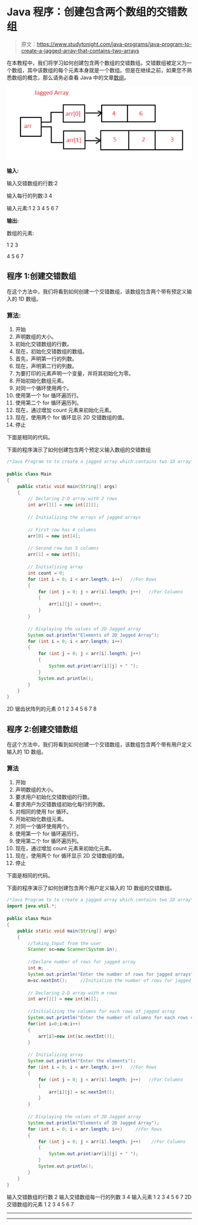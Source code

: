 # Java 程序：创建包含两个数组的交错数组

> 原文：<https://www.studytonight.com/java-programs/java-program-to-create-a-jagged-array-that-contains-two-arrays>

在本教程中，我们将学习如何创建包含两个数组的交错数组。交错数组被定义为一个数组，其中该数组的每个元素本身就是一个数组。但是在继续之前，如果您不熟悉数组的概念，那么请务必查看 Java 中的文章[数组](https://www.studytonight.com/java/array.php)。

![](img/d36b87d3b65d15b709176e74ff397623.png)

**输入:**

输入交错数组的行数:2

输入每行的列数:3 4

输入元素:1 2 3 4 5 6 7

**输出:**

数组的元素:

1 2 3

4 5 6 7

## 程序 1:创建交错数组

在这个方法中，我们将看到如何创建一个交错数组，该数组包含两个带有预定义输入的 1D 数组。

### 算法:

1.  开始
2.  声明数组的大小。
3.  初始化交错数组的行数。
4.  现在，初始化交错数组的数组。
5.  首先，声明第一行的列数。
6.  现在，声明第二行的列数。
7.  为要打印的元素声明一个变量，并将其初始化为零。
8.  开始初始化数组元素。
9.  对同一个循环使用两个。
10.  使用第一个 for 循环遍历行。
11.  使用第二个 for 循环遍历列。
12.  现在，通过增加 count 元素来初始化元素。
13.  现在，使用两个 for 循环显示 2D 交错数组的值。
14.  停止

下面是相同的代码。

下面的程序演示了如何创建包含两个预定义输入数组的交错数组

```java
/*Java Program to to create a jagged array which contains two 1D array*/

public class Main 
{
    public static void main(String[] args)
    {
        // Declaring 2-D array with 2 rows
        int arr[][] = new int[2][];

        // Initializing the arrays of jagged arrays

        // First row has 4 columns
        arr[0] = new int[4];

        // Second row has 5 columns
        arr[1] = new int[5];

        // Initializing array
        int count = 0;
        for (int i = 0; i < arr.length; i++)   //For Rows
        {
            for (int j = 0; j < arr[i].length; j++)   //For Columns
            {
                arr[i][j] = count++;
            }
        }

        // Displaying the values of 2D Jagged array
        System.out.println("Elements of 2D Jagged Array");
        for (int i = 0; i < arr.length; i++) 
        {
            for (int j = 0; j < arr[i].length; j++) 
            {
                System.out.print(arr[i][j] + " ");
            }
            System.out.println();
        }
    }
}
```

2D 锯齿状阵列的元素
0 1 2 3
4 5 6 7 8

## 程序 2:创建交错数组

在这个方法中，我们将看到如何创建一个交错数组，该数组包含两个带有用户定义输入的 1D 数组。

### 算法

1.  开始
2.  声明数组的大小。
3.  要求用户初始化交错数组的行数。
4.  要求用户为交错数组初始化每行的列数。
5.  对相同的使用 for 循环。
6.  开始初始化数组元素。
7.  对同一个循环使用两个。
8.  使用第一个 for 循环遍历行。
9.  使用第二个 for 循环遍历列。
10.  现在，通过增加 count 元素来初始化元素。
11.  现在，使用两个 for 循环显示 2D 交错数组的值。
12.  停止

下面是相同的代码。

下面的程序演示了如何创建包含两个用户定义输入的 1D 数组的交错数组。

```java
/*Java Program to to create a jagged array which contains two 1D array*/
import java.util.*;

public class Main 
{
    public static void main(String[] args)
    {
        //Taking Input from the user
        Scanner sc=new Scanner(System.in);

        //Declare number of rows for jagged array
        int m;
        System.out.println("Enter the number of rows for jagged arrays");
        m=sc.nextInt();     //Initialize the number of rows for jagged array

        // Declaring 2-D array with m rows
        int arr[][] = new int[m][];

        //Initializing the columns for each rows of jagged array
        System.out.println("Enter the number of columns for each rows of jagged arrays");
        for(int i=0;i<m;i++)
        {
            arr[i]=new int[sc.nextInt()];
        }

        // Initializing array
        System.out.println("Enter the elements");
        for (int i = 0; i < arr.length; i++)   //For Rows
        {
            for (int j = 0; j < arr[i].length; j++)   //For Columns
            {
                arr[i][j] = sc.nextInt();
            }
        }

        // Displaying the values of 2D Jagged array
        System.out.println("Elements of 2D Jagged Array");
        for (int i = 0; i < arr.length; i++)     //For Rows
        {
            for (int j = 0; j < arr[i].length; j++)    //For Columns
            {
                System.out.print(arr[i][j] + " ");
            }
            System.out.println();
        }
    }
}
```

输入交错数组的行数 2
输入交错数组每一行的列数 3 4
输入元素 1 2 3 4 5 6 7
2D 交错数组的元素
1 2 3
4 5 6 7

* * *

* * *